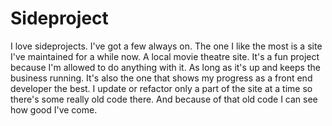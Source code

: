 # Sideproject

I love sideprojects. I've got a few always on. The one I like the most is a site I've maintained for a while now. A local movie theatre site. It's a fun project because I'm allowed to do anything with it. As long as it's up and keeps the business running. It's also the one that shows my progress as a front end developer the best. I update or refactor only a part of the site at a time so there's some really old code there. And because of that old code I can see how good I've come.